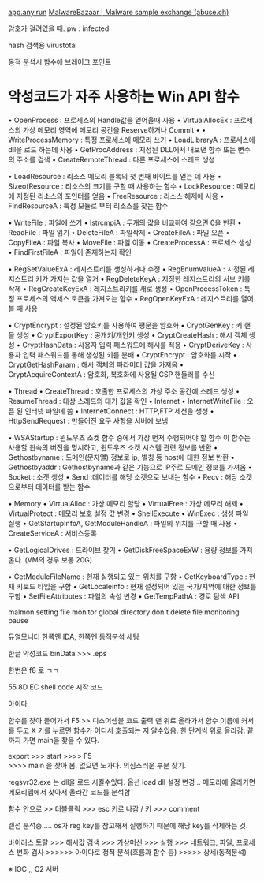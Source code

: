 [app.any.run](https://app.any.run/)
[MalwareBazaar | Malware sample exchange (abuse.ch)](https://bazaar.abuse.ch/)

암호가 걸려있을 때. 
pw : infected

hash 검색용 virustotal

동적 분석시 함수에 브레이크 포인트

# **악성코드가 자주 사용하는 Win API 함수**
• OpenProcess : 프로세스의 Handle값을 얻어올때 사용 
• VirtualAllocEx : 프로세스의 가상 메모리 영역에 메모리 공간을 Reserve하거나 Commit •
• WriteProcessMemory : 특정 프로세스에 메모리 쓰기 
• LoadLibraryA : 프로세스에 dll을 로드 하는데 사용 
• GetProcAddress : 지정된 DLL에서 내보낸 함수 또는 변수의 주소를 검색
• CreateRemoteThread : 다른 프로세스에 스레드 생성

• LoadResource : 리소스 메모리 블록의 첫 번째 바이트를 얻는 데 사용
• SizeofResource : 리소스의 크기를 구할 때 사용하는 함수
• LockResource : 메모리에 지정된 리소스의 포인터를 얻음
• FreeResource : 리소스 해제에 사용
• FindResourceA : 특정 모듈로 부터 리소스를 찾는 함수

• WriteFile : 파일에 쓰기
• lstrcmpiA : 두개의 값을 비교하여 같으면 0을 반환
• ReadFile : 파일 읽기
• DeleteFileA : 파일삭제
• CreateFileA : 파일 오픈
• CopyFileA : 파일 복사
• MoveFile : 파일 이동
• CreateProcessA : 프로세스 생성
• FindFirstFileA : 파일이 존재하는지 확인

• RegSetValueExA : 레지스트리를 생성하거나 수정
• RegEnumValueA : 지정된 레지스트리 키가 가지는 값을 열거
• RegDeleteKeyA : 지정한 레지스트리의 서브 키를 삭제
• RegCreateKeyExA : 레지스트리키를 새로 생성
• OpenProcessToken : 특정 프로세스의 액세스 토큰을 가져오는 함수
• RegOpenKeyExA : 레지스트리를 열어볼 때 사용

• CryptEncrypt : 설정된 암호키를 사용하여 평문을 암호화
• CryptGenKey : 키 핸들 생성
• CryptExportKey : 공개키/개인키 생성
• CryptCreateHash : 해시 객체 생성
• CryptHashData : 사용자 입력 패스워드에 해시를 적용
• CryptDeriveKey : 사용자 입력 패스워드를 통해 생성된 키를 분배
• CryptEncrypt : 암호화를 시작
• CryptGetHashParam : 해시 객체의 파라미터 값을 가져옴
• CryptAcquireContextA : 암호화, 복호화에 사용될 CSP 핸들러를 수신

• Thread
• CreateThread : 호출한 프로세스의 가상 주소 공간에 스레드 생성
• ResumeThread : 대상 스레드의 대기 값을 확인
• Internet
• InternetWriteFile : 오픈 된 인터넷 파일에 씀
• InternetConnect : HTTP,FTP 세션을 생성
• HttpSendRequest : 만들어진 요구 사항을 서버에 보냄

• WSAStartup : 윈도우즈 소켓 함수 중에서 가장 먼저 수행되어야 할 함수
이 함수는 사용할 윈속의 버전을 명시하고, 윈도우즈 소켓 시스템 관련
정보를 반환
• Gethostbyname : 도메인(문자열) 정보로 ip, 별칭 등 host에 대한 정보 반환
• Gethostbyaddr : Gethostbyname과 같은 기능으로 IP주로 도메인 정보를 가져옴
• Socket : 소켓 생성
• Send :데이터를 해당 소켓으로 보내는 함수
• Recv : 해당 소켓으로부터 데이터를 받는 함수

• Memory
• VirtualAlloc : 가상 메모리 할당
• VirtualFree : 가상 메모리 해제
• VirtualProtect : 메모리 보호 설정 값 변경
• ShellExecute
• WinExec : 생성 파일 실행
• GetStartupInfoA, GetModuleHandleA : 파일의 위치를 구할 때 사용
• CreateServiceA : 서비스등록

• GetLogicalDrives : 드라이브 찾기
• GetDiskFreeSpaceExW : 용량 정보를 가져온다. (VM의 경우 보통 20G)

• GetModuleFileName : 현재 실행되고 있는 위치를 구함
• GetKeyboardType : 현재 키보드 타입을 구함
• GetLocaleinfo : 현재 설정되어 있는 국가/지역에 대한 정보를 구함
• SetFileAttributes : 파일의 속성 변경
• GetTempPathA : 경로 탐색 API

malmon setting
file monitor
global directory
don't delete file
monitoring pause 

듀얼모니터 
한쪽엔 IDA,  한쪽엔 동적분석 세팅

한글 악성코드 
binData >>> .eps 

한번은 f8 로 ㄱㄱ

55 8D EC shell code 시작 코드 


아이다

함수를 찾아 들어가서 F5 >> 디스어셈블 코드 출력
맨 위로 올라가서 함수 이름에 커서를 두고 X 키를 누르면 함수가 어디서 호출되는 지 알수있음. 한 단계씩 위로 올라감. 끝까지 가면 main을 찾을 수 있다.  

export >>> start  >>>> F5   
                 >>>> main 을 찾아 봄. 없으면 노가다. 의심스러운 부분 찾기.  

regsvr32.exe 는 dll을 로드 시킬수있다. 
옵션 load dll 설정 변경 .. 메모리에 올라가면 메모리맵에서 찾아서 올라간 코드를 분석함   

함수 안으로 >> 더블클릭  >>> esc 키로 나감
/ 키 >>> comment


랜섬 분석중.....
os가 reg key를 참고해서 실행하기 때문에 해당 key를 삭제하는 것.  


바이러스 토탈 >>> 해시값 검색 >>> 가상머신 >>> 실행 >>> 네트워크, 파일, 프로세스 변화 검사 >>>>>> 아이다로 정적 분석(흐름과 함수 등) >>>>> 상세(동적분석)


※
IOC ,,  C2 서버